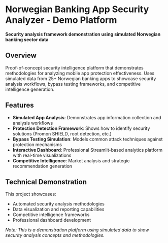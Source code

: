 # Norwegian Banking App Security Analyzer - Demo Platform

**Security analysis framework demonstration using simulated Norwegian banking sector data**

## Overview
Proof-of-concept security intelligence platform that demonstrates methodologies for analyzing mobile app protection effectiveness. Uses simulated data from 25+ Norwegian banking apps to showcase security analysis workflows, bypass testing frameworks, and competitive intelligence generation.

## Features
* **Simulated App Analysis**: Demonstrates app information collection and analysis workflows
* **Protection Detection Framework**: Shows how to identify security solutions (Promon SHIELD, root detection, etc.)
* **Bypass Testing Simulation**: Models common attack techniques against protection mechanisms
* **Interactive Dashboard**: Professional Streamlit-based analytics platform with real-time visualizations
* **Competitive Intelligence**: Market analysis and strategic recommendation generation

## Technical Demonstration
This project showcases:
- Automated security analysis methodologies
- Data visualization and reporting capabilities
- Competitive intelligence frameworks
- Professional dashboard development

*Note: This is a demonstration platform using simulated data to show security analysis concepts and methodologies.*
